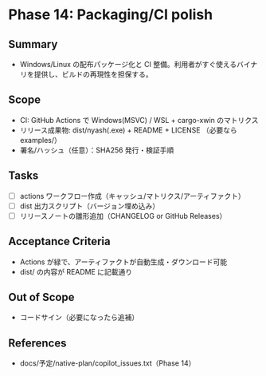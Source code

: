 # Phase 14: Packaging/CI polish

## Summary
- Windows/Linux の配布パッケージ化と CI 整備。利用者がすぐ使えるバイナリを提供し、ビルドの再現性を担保する。

## Scope
- CI: GitHub Actions で Windows(MSVC) / WSL + cargo-xwin のマトリクス
- リリース成果物: dist/nyash(.exe) + README + LICENSE （必要なら examples/）
- 署名/ハッシュ（任意）：SHA256 発行・検証手順

## Tasks
- [ ] actions ワークフロー作成（キャッシュ/マトリクス/アーティファクト）
- [ ] dist 出力スクリプト（バージョン埋め込み）
- [ ] リリースノートの雛形追加（CHANGELOG or GitHub Releases）

## Acceptance Criteria
- Actions が緑で、アーティファクトが自動生成・ダウンロード可能
- dist/ の内容が README に記載通り

## Out of Scope
- コードサイン（必要になったら追補）

## References
- docs/予定/native-plan/copilot_issues.txt（Phase 14）

